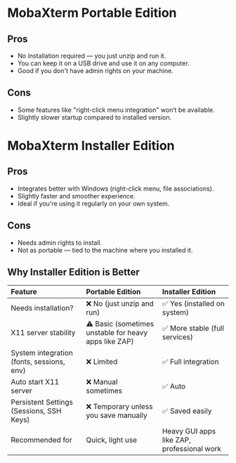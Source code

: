# MobaXterm Portable Edition

## Pros
- No installation required — you just unzip and run it.
- You can keep it on a USB drive and use it on any computer.
- Good if you don't have admin rights on your machine.

## Cons
- Some features like "right-click menu integration" won’t be available.
- Slightly slower startup compared to installed version.



# MobaXterm Installer Edition

## Pros
- Integrates better with Windows (right-click menu, file associations).
- Slightly faster and smoother experience.
- Ideal if you're using it regularly on your own system.

## Cons
- Needs admin rights to install.
- Not as portable — tied to the machine where you installed it.


## Why Installer Edition is Better 

| Feature | Portable Edition | Installer Edition |
|:---|:---|:---|
| Needs installation? | ❌ No (just unzip and run) | ✅ Yes (installed on system) |
| X11 server stability | ⚠️ Basic (sometimes unstable for heavy apps like ZAP) | ✅ More stable (full services) |
| System integration (fonts, sessions, env) | ❌ Limited | ✅ Full integration |
| Auto start X11 server | ❌ Manual sometimes | ✅ Auto |
| Persistent Settings (Sessions, SSH Keys) | ❌ Temporary unless you save manually | ✅ Saved easily |
| Recommended for | Quick, light use | Heavy GUI apps like ZAP, professional work |
